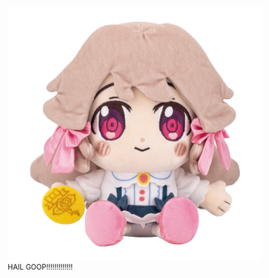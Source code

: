 ![alt text](https://github.com/sevennethescientist/sevennethescientist/blob/6fdda0d87306798025b8514d98565f4dcd24364d/IMG_2044.png)
HAIL GOOP!!!!!!!!!!!!!
<!--
**sevennethescientist/sevennethescientist** is a ✨ _special_ ✨ repository because its `README.md` (this file) appears on your GitHub profile.

Here are some ideas to get you started:

- 🔭 I’m currently working on ...
- 🌱 I’m currently learning ...
- 👯 I’m looking to collaborate on ...
- 🤔 I’m looking for help with ...
- 💬 Ask me about ...
- 📫 How to reach me: ...
- 😄 Pronouns: ...
- ⚡ Fun fact: ...
-->

